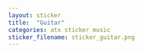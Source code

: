 ```yaml
---
layout: sticker
title:  "Guitar"
categories: atx sticker music
sticker_filename: sticker_guitar.png
---
```

